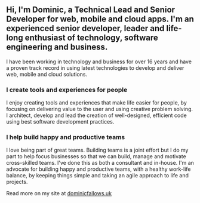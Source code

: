 ## Hi, I'm Dominic, a Technical Lead and Senior Developer for web, mobile and cloud apps. I'm an experienced senior developer, leader and life-long enthusiast of technology, software engineering and business.

I have been working in technology and business for over 16 years and have a proven track record in using latest technologies to develop and deliver web, mobile and cloud solutions.

### I create tools and experiences for people

I enjoy creating tools and experiences that make life easier for people, by focusing on delivering value to the user and using creative problem solving. I architect, develop and lead the creation of well-designed, efficient code using best software development practices.

### I help build happy and productive teams

I love being part of great teams. Building teams is a joint effort but I do my part to help focus businesses so that we can build, manage and motivate cross-skilled teams. I've done this as both a consultant and in-house. I'm an advocate for building happy and productive teams, with a healthy work-life balance, by keeping things simple and taking an agile approach to life and projects.

Read more on my site at [dominicfallows.uk](https://dominicfallows.uk)
